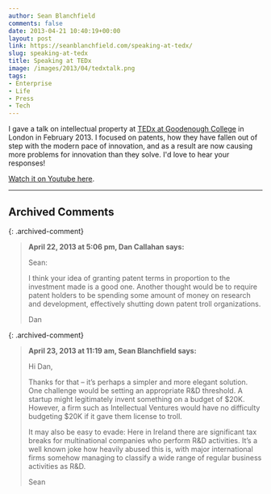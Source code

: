 ```yaml
---
author: Sean Blanchfield
comments: false
date: 2013-04-21 10:40:19+00:00
layout: post
link: https://seanblanchfield.com/speaking-at-tedx/
slug: speaking-at-tedx
title: Speaking at TEDx
image: /images/2013/04/tedxtalk.png
tags:
- Enterprise
- Life
- Press
- Tech
---
```


I gave a talk on intellectual property at [TEDx at Goodenough College](https://www.youtube.com/watch?v=ka_EJYpWLh0) in London in February 2013. I focused on patents, how they have fallen out of step with the modern pace of innovation, and as a result are now causing more problems for innovation than they solve. I'd love to hear your responses!

[Watch it on Youtube here](https://www.youtube.com/watch?v=ka_EJYpWLh0).

<!-- more -->
---
## Archived Comments

{: .archived-comment}
> **April 22, 2013 at 5:06 pm, Dan Callahan says:**
> 
> Sean:
> 
> I think your idea of granting patent terms in proportion to the investment made is a good one. Another thought would be to require patent holders to be spending some amount of money on research and development, effectively shutting down patent troll organizations.
> 
> Dan

{: .archived-comment}
> **April 23, 2013 at 11:19 am, Sean Blanchfield says:**
> 
> Hi Dan,
> 
> Thanks for that – it’s perhaps a simpler and more elegant solution. One challenge would be setting an appropriate R&D threshold. A startup might legitimately invent something on a budget of $20K. However, a firm such as Intellectual Ventures would have no difficulty budgeting $20K if it gave them license to troll.
> 
> It may also be easy to evade: Here in Ireland there are significant tax breaks for multinational companies who perform R&D activities. It’s a well known joke how heavily abused this is, with major international firms somehow managing to classify a wide range of regular business activities as R&D.
> 
> Sean